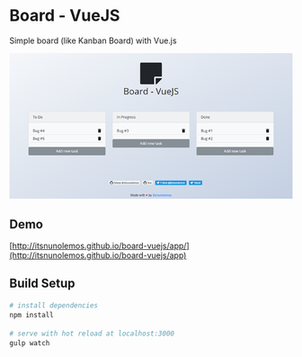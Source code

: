 # Board - VueJS

Simple board (like Kanban Board) with Vue.js

![Print Screen - Board VueJS](https://raw.githubusercontent.com/itsnunolemos/board-vuejs/master/resources/printscreen.png)


## Demo
[http://itsnunolemos.github.io/board-vuejs/app/](http://itsnunolemos.github.io/board-vuejs/app)


## Build Setup

```bash
# install dependencies
npm install

# serve with hot reload at localhost:3000
gulp watch
```